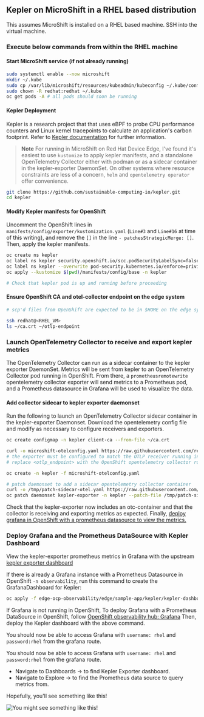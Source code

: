 ## Kepler on MicroShift in a RHEL based distribution

This assumes MicroShift is installed on a RHEL based machine.
SSH into the virtual machine.

### Execute below commands from within the RHEL machine

#### Start MicroShift service (if not already running)

```bash
sudo systemctl enable --now microshift
mkdir ~/.kube
sudo cp /var/lib/microshift/resources/kubeadmin/kubeconfig ~/.kube/config
sudo chown -R redhat:redhat ~/.kube
oc get pods -A # all pods should soon be running
```

#### Kepler Deployment

Kepler is a research project that that uses eBPF to probe CPU performance counters and Linux kernel tracepoints
to calculate an application's carbon footprint. Refer to [Kepler documentation](https://sustainable-computing.io/) for further information.

> **Note**
> For running in MicroShift on Red Hat Device Edge, I've found it's easiest to use `kustomize` to apply kepler manifests,
> and a standalone OpenTelemetry Collector either with podman or as a sidecar container in the kepler-exporter DaemonSet.
> On other systems where resource constraints are less of a concern, `helm` and `opentelemetry operator` offer convenience.

```bash
git clone https://github.com/sustainable-computing-io/kepler.git
cd kepler
```

#### Modify Kepler manifests for OpenShift

Uncomment the OpenShift lines in `manifests/config/exporter/kustomization.yaml`
(`Line#3` and `Line#16` at time of this writing),
and remove the `[]` in the line `- patchesStrategicMerge: []`. Then, apply
the kepler manifests.

```bash
oc create ns kepler
oc label ns kepler security.openshift.io/scc.podSecurityLabelSync=false
oc label ns kepler --overwrite pod-security.kubernetes.io/enforce=privileged
oc apply --kustomize $(pwd)/manifests/config/base -n kepler

# Check that kepler pod is up and running before proceeding
```

#### Ensure OpenShift CA and otel-collector endpoint on the edge system

```bash
# scp'd files from OpenShift are expected to be in $HOME on the edge system.

ssh redhat@<RHEL_VM>
ls ~/ca.crt ~/otlp-endpoint
```

### Launch OpenTelemetry Collector to receive and export kepler metrics

The OpenTelemetry Collector can run as a sidecar container to the kepler exporter DaemonSet.
Metrics will be sent from kepler to an OpenTelemetry Collector pod running in OpenShift. From there,
a `prometheusremotewrite` opentelemetry collector exporter will send metrics to a Prometheus pod,
and a Prometheus datasource in Grafana will be used to visualize the data. 

#### Add collector sidecar to kepler exporter daemonset

Run the following to launch an OpenTelemetry Collector sidecar container in the kepler-exporter Daemonset.
Download the opentelemetry config file and modify as necessary to configure receivers and exporters.

```bash
oc create configmap -n kepler client-ca --from-file ~/ca.crt

curl -o microshift-otelconfig.yaml https://raw.githubusercontent.com/redhat-et/edge-ocp-observability/main/edge/sample-app/kepler/microshift-otelconfig.yaml
# the exporter must be configured to match the OTLP receiver running in OpenShift
# replace <otlp_endpoint> with the OpenShift opentelemetry collector route.host

oc create -n kepler -f microshift-otelconfig.yaml

# patch daemonset to add a sidecar opentelemetry collector container
curl -o /tmp/patch-sidecar-otel.yaml https://raw.githubusercontent.com/redhat-et/edge-ocp-observability/main/edge/sample-app/kepler/patch-sidecar-otel.yaml
oc patch daemonset kepler-exporter -n kepler --patch-file /tmp/patch-sidecar-otel.yaml
```

Check that the kepler-exporter now includes an otc-container and that the collector is receiving and exporting metrics as expected.
Finally, [deploy grafana in OpenShift with a prometheus datasource to view the metrics.](#deploy-grafana-and-the-prometheus-datasource-with-kepler-dashboard)

### Deploy Grafana and the Prometheus DataSource with Kepler Dashboard

View the kepler-exporter prometheus metrics in Grafana with the upstream
[kepler exporter dashboard](https://github.com/sustainable-computing-io/kepler/blob/main/grafana-dashboards/Kepler-Exporter.json)

If there is already a Grafana instance with a Prometheus Datasource in OpenShift `-n observability`, run this command to
create the GrafanaDashboard for Kepler:

```bash
oc apply -f edge-ocp-observability/edge/sample-app/kepler/kepler-dashboard.yaml
```

If Grafana is not running in OpenShift,
To deploy Grafana with a Prometheus DataSource in OpenShift, follow [OpenShift observability hub: Grafana](../../../observability-hub/grafana/README.md)
Then, deploy the Kepler dashboard with the above command.

You should now be able to access Grafana with `username: rhel` and `password:rhel` from the grafana route.

You should now be able to access Grafana with `username: rhel` and `password:rhel` from the grafana route.

* Navigate to Dashboards -> to find Kepler Exporter dashboard.
* Navigate to Explore -> to find the Prometheus data source to query metrics from.

Hopefully, you'll see something like this!

![You might see something like this!](../../../images/kepler-microshift.png)
